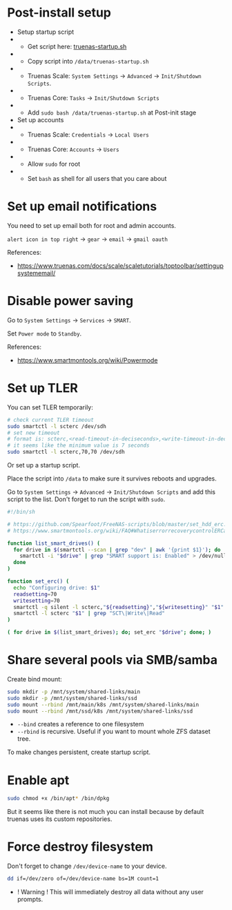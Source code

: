 
# Post-install setup

- Setup startup script
- - Get script here: [truenas-startup.sh](./truenas-startup.sh)
- - Copy script into `/data/truenas-startup.sh`
- - Truenas Scale: `System Settings` → `Advanced` → `Init/Shutdown Scripts`.
- - Truenas Core: `Tasks` → `Init/Shutdown Scripts`
- - Add `sudo bash /data/truenas-startup.sh` at Post-init stage
- Set up accounts
- - Truenas Scale: `Credentials` → `Local Users`
- - Truenas Core: `Accounts` → `Users`
- - Allow `sudo` for root
- - Set `bash` as shell for all users that you care about

# Set up email notifications

You need to set up email both for root and admin accounts.

`alert icon in top right` → `gear` → `email` → `gmail oauth`

References:
- https://www.truenas.com/docs/scale/scaletutorials/toptoolbar/settingupsystememail/

# Disable power saving

Go to `System Settings` → `Services` → `SMART`.

Set `Power mode` to `Standby`.

References:
- https://www.smartmontools.org/wiki/Powermode

# Set up TLER

You can set TLER temporarily:

```bash
# check current TLER timeout
sudo smartctl -l scterc /dev/sdh
# set new timeout
# format is: scterc,<read-timeout-in-deciseconds>,<write-timeout-in-deciseconds>
# it seems like the minimum value is 7 seconds
sudo smartctl -l scterc,70,70 /dev/sdh
```

Or set up a startup script.

Place the script into `/data` to make sure it survives reboots and upgrades.

Go to `System Settings` → `Advanced` → `Init/Shutdown Scripts` and add this script to the list.
Don't forget to run the script with `sudo`.

```bash
#!/bin/sh

# https://github.com/Spearfoot/FreeNAS-scripts/blob/master/set_hdd_erc.sh
# https://www.smartmontools.org/wiki/FAQ#WhatiserrorrecoverycontrolERCandwhyitisimportanttoenableitfortheSATAdisksinRAID

function list_smart_drives() (
  for drive in $(smartctl --scan | grep "dev" | awk '{print $1}'); do
    smartctl -i "$drive" | grep "SMART support is: Enabled" > /dev/null && echo "${drive}"
  done
)

function set_erc() (
  echo "Configuring drive: $1"
  readsetting=70
  writesetting=70
  smartctl -q silent -l scterc,"${readsetting}","${writesetting}" "$1"
  smartctl -l scterc "$1" | grep "SCT\|Write\|Read"
)

( for drive in $(list_smart_drives); do; set_erc "$drive"; done; )
```

# Share several pools via SMB/samba

Create bind mount:
```bash
sudo mkdir -p /mnt/system/shared-links/main
sudo mkdir -p /mnt/system/shared-links/ssd
sudo mount --rbind /mnt/main/k8s /mnt/system/shared-links/main
sudo mount --rbind /mnt/ssd/k8s /mnt/system/shared-links/ssd
```

- `--bind` creates a reference to one filesystem
- `--rbind` is recursive. Useful if you want to mount whole ZFS dataset tree.

To make changes persistent, create startup script.

# Enable apt

```bash
sudo chmod +x /bin/apt* /bin/dpkg
```

But it seems like there is not much you can install
because by default truenas uses its custom repositories.

# Force destroy filesystem

Don't forget to change `/dev/device-name` to your device.

```bash
dd if=/dev/zero of=/dev/device-name bs=1M count=1
```

- ! Warning ! This will immediately destroy all data without any user prompts.
